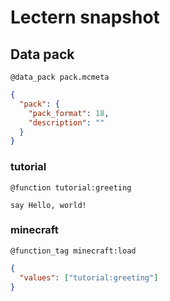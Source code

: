 # Lectern snapshot

## Data pack

`@data_pack pack.mcmeta`

```json
{
  "pack": {
    "pack_format": 18,
    "description": ""
  }
}
```

### tutorial

`@function tutorial:greeting`

```mcfunction
say Hello, world!
```

### minecraft

`@function_tag minecraft:load`

```json
{
  "values": ["tutorial:greeting"]
}
```
